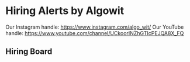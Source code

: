 # Hiring Alerts by Algowit

Our Instagram handle: https://www.instagram.com/algo_wit/
Our YouTube handle: https://www.youtube.com/channel/UCkoorINZhGTIcPEJQA8X_FQ

## Hiring Board
